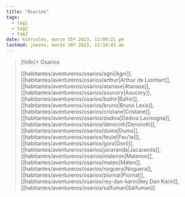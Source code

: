 ```yaml
---
title: "Osarios"
tags:
  - tag1
  - tag2
  - tag3
date: miércoles, marzo 15º 2023, 11:00:21 pm
lastmod: jueves, marzo 16º 2023, 12:34:43 am
---
```


>[!info]+ Osarios
>
>[[habitantes/aventureros/osarios/agni|Agni]], [[habitantes/aventureros/osarios/arthur|Arthur de Lionhart]], [[habitantes/aventureros/osarios/atanase|Atanase]], [[habitantes/aventureros/osarios/axucory|Axucory]], [[habitantes/aventureros/osarios/balhir|Balhir]], [[habitantes/aventureros/osarios/bruno|Bruno Lexis]], [[habitantes/aventureros/osarios/cristane|Cristane]], [[habitantes/aventureros/osarios/dadiva|Dádiva Lavisogna]],
>[[habitantes/aventureros/osarios/denoroth|Denoroth]],
>[[habitantes/aventureros/osarios/duma|Duma]], [[habitantes/aventureros/osarios/feulel|Feu'lel]], [[habitantes/aventureros/osarios/goro|Gorô]], [[habitantes/aventureros/osarios/jacaranda|Jacaranda]], [[habitantes/aventureros/osarios/malenon|Malenon]], [[habitantes/aventureros/osarios/mateo|Máteo]], [[habitantes/aventureros/osarios/noguera|Noguera]], [[habitantes/aventureros/osarios/piornal|Piornal]], [[habitantes/aventureros/osarios/rey-dan-karin|Rey Dan Karin]], [[habitantes/aventureros/osarios/salfuman|Sálfuman]]

